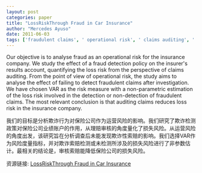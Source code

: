 ```yaml
---
layout: post
categories: paper
title: "LossRiskThrough Fraud in Car Insurance"
author: "Mercedes Ayuso"
date: 2011-06-03
tags: ['fraudulent claims', ' operational risk', ' claims auditing', ' risk measure', ' non-parametric estimation']
---
```


Our objective is to analyse fraud as an operational risk for the insurance company. We study the effect of a fraud detection policy on the insurer's results account, quantifying the loss risk from the perspective of claims auditing. From the point of view of operational risk, the study aims to analyse the effect of failing to detect fraudulent claims after investigation. We have chosen VAR as the risk measure with a non-parametric estimation of the loss risk involved in the detection or non-detection of fraudulent claims. The most relevant conclusion is that auditing claims reduces loss risk in the insurance company.

我们的目标是分析欺诈行为对保险公司作为运营风险的影响。我们研究了欺诈检测政策对保险公司业绩账户的作用，从理赔审核的角度量化了损失风险。从运营风险的角度出发，该研究旨在分析调查后未能发现欺诈性索赔的影响。我们选择VAR作为风险度量指标，并对欺诈索赔检测或未检测所涉及的损失风险进行了非参数估计。最相关的结论是，审核索赔能降低保险公司的损失风险。

资源链接: [LossRiskThrough Fraud in Car Insurance](https://papers.ssrn.com/sol3/papers.cfm?abstract_id=1857007)
